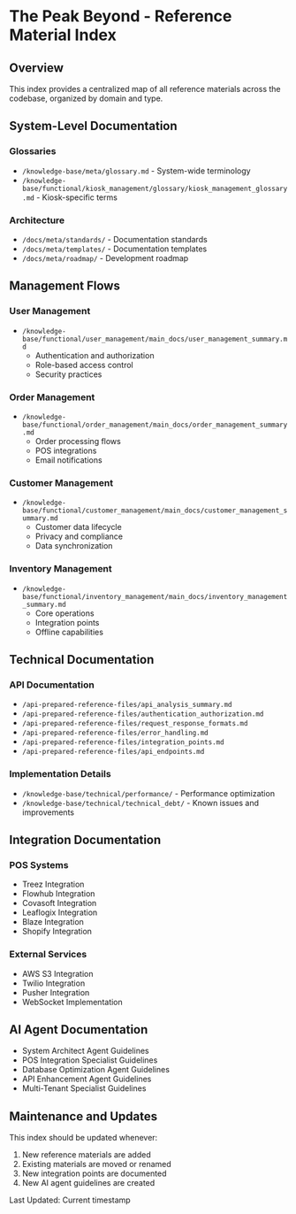 # The Peak Beyond - Reference Material Index

## Overview
This index provides a centralized map of all reference materials across the codebase, organized by domain and type.

## System-Level Documentation

### Glossaries
- `/knowledge-base/meta/glossary.md` - System-wide terminology
- `/knowledge-base/functional/kiosk_management/glossary/kiosk_management_glossary.md` - Kiosk-specific terms

### Architecture
- `/docs/meta/standards/` - Documentation standards
- `/docs/meta/templates/` - Documentation templates
- `/docs/meta/roadmap/` - Development roadmap

## Management Flows

### User Management
- `/knowledge-base/functional/user_management/main_docs/user_management_summary.md`
  - Authentication and authorization
  - Role-based access control
  - Security practices

### Order Management
- `/knowledge-base/functional/order_management/main_docs/order_management_summary.md`
  - Order processing flows
  - POS integrations
  - Email notifications

### Customer Management
- `/knowledge-base/functional/customer_management/main_docs/customer_management_summary.md`
  - Customer data lifecycle
  - Privacy and compliance
  - Data synchronization

### Inventory Management
- `/knowledge-base/functional/inventory_management/main_docs/inventory_management_summary.md`
  - Core operations
  - Integration points
  - Offline capabilities

## Technical Documentation

### API Documentation
- `/api-prepared-reference-files/api_analysis_summary.md`
- `/api-prepared-reference-files/authentication_authorization.md`
- `/api-prepared-reference-files/request_response_formats.md`
- `/api-prepared-reference-files/error_handling.md`
- `/api-prepared-reference-files/integration_points.md`
- `/api-prepared-reference-files/api_endpoints.md`

### Implementation Details
- `/knowledge-base/technical/performance/` - Performance optimization
- `/knowledge-base/technical/technical_debt/` - Known issues and improvements

## Integration Documentation

### POS Systems
- Treez Integration
- Flowhub Integration
- Covasoft Integration
- Leaflogix Integration
- Blaze Integration
- Shopify Integration

### External Services
- AWS S3 Integration
- Twilio Integration
- Pusher Integration
- WebSocket Implementation

## AI Agent Documentation
- System Architect Agent Guidelines
- POS Integration Specialist Guidelines
- Database Optimization Agent Guidelines
- API Enhancement Agent Guidelines
- Multi-Tenant Specialist Guidelines

## Maintenance and Updates
This index should be updated whenever:
1. New reference materials are added
2. Existing materials are moved or renamed
3. New integration points are documented
4. New AI agent guidelines are created

Last Updated: Current timestamp 